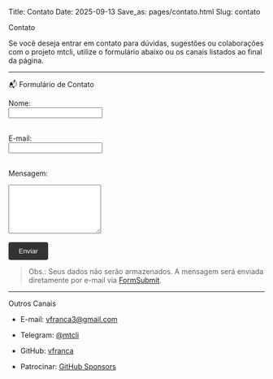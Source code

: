 Title: Contato
Date: 2025-09-13
Save_as: pages/contato.html
Slug: contato

Contato

Se você deseja entrar em contato para dúvidas, sugestões ou colaborações com o projeto mtcli, utilize o formulário abaixo ou os canais listados ao final da página.

---

📬 Formulário de Contato

<form action="https://formsubmit.co/vfranca3@gmail.com" method="POST">
  <input type="hidden" name="_captcha" value="false">
  <input type="hidden" name="_template" value="box">

  <label for="name">Nome:</label><br>
  <input type="text" name="name" required><br><br>

  <label for="email">E-mail:</label><br>
  <input type="email" name="email" required><br><br>

  <label for="message">Mensagem:</label><br>
  <textarea name="message" rows="6" required></textarea><br><br>

  <button type="submit" style="background-color:#333;color:#fff;border:none;padding:10px 20px;cursor:pointer;border-radius:4px;">
    Enviar
  </button>
</form>

> Obs.: Seus dados não serão armazenados. A mensagem será enviada diretamente por e-mail via [FormSubmit](https://formsubmit.co).

---

Outros Canais

- E-mail: vfranca3@gmail.com  
- Telegram: [@mtcli](https://t.me/mtcli)

- GitHub: [vfranca](https://github.com/vfranca)  
- Patrocinar: [GitHub Sponsors](https://github.com/sponsors/vfranca)
